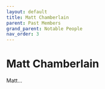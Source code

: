 ```yaml
---
layout: default
title: Matt Chamberlain
parent: Past Members
grand_parent: Notable People
nav_order: 3
---
```


# Matt Chamberlain

Matt...
